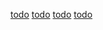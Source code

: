 [todo](https://github.com/sajithmadushanka/Todo-app-with-Hive-DB/blob/main/Screenshot_14.png)
[todo](https://github.com/sajithmadushanka/Todo-app-with-Hive-DB/blob/main/Screenshot_15.png)
[todo](https://github.com/sajithmadushanka/Todo-app-with-Hive-DB/blob/main/Screenshot_16.png)
[todo](https://github.com/sajithmadushanka/Todo-app-with-Hive-DB/blob/main/Screenshot_17.png)
